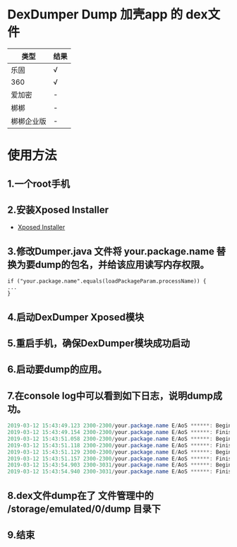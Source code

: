 # DexDumper Dump 加壳app 的 dex文件

|类型|结果|
|--|--|
|乐固 |√
|360 |√
|爱加密|-
|梆梆 |-
|梆梆企业版 |-


# 使用方法
## 1.一个root手机
## 2.安装Xposed Installer

* [Xposed Installer](https://repo.xposed.info/module/de.robv.android.xposed.installer)

## 3.修改Dumper.java 文件将 your.package.name 替换为要dump的包名，并给该应用读写内存权限。
```
if ("your.package.name".equals(loadPackageParam.processName)) {
...
}
```
## 4.启动DexDumper Xposed模块
## 5.重启手机，确保DexDumper模块成功启动
## 6.启动要dump的应用。
## 7.在console log中可以看到如下日志，说明dump成功。

```java
2019-03-12 15:43:49.123 2300-2300/your.package.name E/AoS ******: Begin dump dex :/storage/emulated/0/dump/dump_your.package.name1.dex  size :4022044
2019-03-12 15:43:49.154 2300-2300/your.package.name E/AoS ******: Finished dump dex :/storage/emulated/0/dump/dump_your.package.name1.dex  size :4022044
2019-03-12 15:43:51.058 2300-2300/your.package.name E/AoS ******: Begin dump dex :/storage/emulated/0/dump/dump_your.package.name2.dex  size :8809440
2019-03-12 15:43:51.118 2300-2300/your.package.name E/AoS ******: Finished dump dex :/storage/emulated/0/dump/dump_your.package.name2.dex  size :8809440
2019-03-12 15:43:51.129 2300-2300/your.package.name E/AoS ******: Begin dump dex :/storage/emulated/0/dump/dump_your.package.name3.dex  size :4186260
2019-03-12 15:43:51.157 2300-2300/your.package.name E/AoS ******: Finished dump dex :/storage/emulated/0/dump/dump_your.package.name3.dex  size :4186260
2019-03-12 15:43:54.903 2300-3031/your.package.name E/AoS ******: Begin dump dex :/storage/emulated/0/dump/dump_your.package.name4.dex  size :6645372
2019-03-12 15:43:54.940 2300-3031/your.package.name E/AoS ******: Finished dump dex :/storage/emulated/0/dump/dump_your.package.name4.dex  size :6645372
```
## 8.dex文件dump在了 文件管理中的 /storage/emulated/0/dump 目录下
## 9.结束
